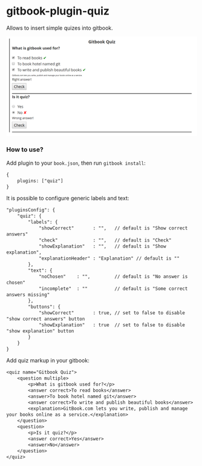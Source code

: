 # gitbook-plugin-quiz
Allows to insert simple quizes into gitbook.

![Link](screenshot.png)

### How to use?

Add plugin to your `book.json`, then run `gitbook install`:

```
{
    plugins: ["quiz"]
}
```

It is possible to configure generic labels and text:

```
"pluginsConfig": {
    "quiz": {
        "labels": {
            "showCorrect"       : "",   // default is "Show correct answers"
            "check"             : "",   // default is "Check"
            "showExplanation"   : "",   // default is "Show explanation",
            "explanationHeader" : "Explanation" // default is ""
        },
        "text": {
            "noChosen"    : "",         // default is "No answer is chosen"
            "incomplete"  : ""          // default is "Some correct answers missing"
        },
        "buttons": {
            "showCorrect"       : true, // set to false to disable "show correct answers" button
            "showExplanation"   : true  // set to false to disable "show explanation" button
        }
    }
}
```

Add quiz markup in your gitbook:

```
<quiz name="Gitbook Quiz">
    <question multiple>
        <p>What is gitbook used for?</p>
        <answer correct>To read books</answer>
        <answer>To book hotel named git</answer>
        <answer correct>To write and publish beautiful books</answer>
        <explanation>GitBook.com lets you write, publish and manage your books online as a service.</explanation>
    </question>
    <question>
        <p>Is it quiz?</p>
        <answer correct>Yes</answer>
        <answer>No</answer>
    </question>
</quiz>
```
